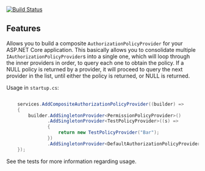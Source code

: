 [![Build Status](https://dev.azure.com/darrelltunnell/Public%20Projects/_apis/build/status/dazinator.Dazinator.AspNetCore.Authorization?branchName=master)](https://dev.azure.com/darrelltunnell/Public%20Projects/_build/latest?definitionId=10&branchName=master)

## Features

Allows you to build a composite `AuthorizationPolicyProvider` for your ASP.NET Core application.
This basically allows you to consolidate multiple `IAuthorizationPolicyProvider`s into a single one,
which will loop through the inner providers in order, to query each one to obtain the policy. 
If a NULL policy is returned by a provider, it will proceed to query the next provider in the list, until either the policy is returned, or NULL is returned.


Usage in `startup.cs`:

```csharp

    services.AddCompositeAuthorizationPolicyProvider((builder) =>
    {
        builder.AddSingletonProvider<PermissionPolicyProvider>()
               .AddSingletonProvider<TestPolicyProvider>((s) =>
               {
                   return new TestPolicyProvider("Bar");
               })
	           .AddSingletonProvider<DefaultAuthorizationPolicyProvider>(); // Asp.net default provider.
    });


```

See the tests for more information regarding usage.
